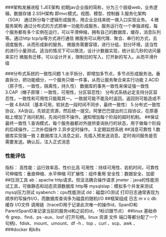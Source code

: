 ###架构发展进程
  1.JEE架构 初期jav企业版的简称，分为三个层级web，业务逻辑，数据存储
  2.SSH架构 即mvc模式。视图、模型、控制器
  3.服务化架构（SOA） 通过拆分每个逻辑形成服务，用企业总线来统一做入口实现业务。
  4.微服务架构 通过分布式的方式把单一功能形成服务，服务运行在一个单独进程，每个服务都有多个实例在运行，可以平滑伸缩，拥有自己的数据库，缓存，消息队列等。通过http tcp/ip等方式进行通信
    微服务可以用代理、聚合、串行的方式，去调度服务，从而形成新的服务。
    微服务需要容错，进行分组，划分环境，适当性的进行小量测试。适当的情况下可以限流，设计计数器实现，统计前几秒的访问量来实行
    微服务迁移，可以设计开关，限制旧的写入，打开新的写入。从而平滑升级
    
###分布式系统的一致性问题
    1.水平拆分，即增加多节点，多节点形成服务池。垂直拆分，把功能细分，一个服务只做一件事，从而让服务聚合来实行功能
    2.ACID（原子性，一致性，隔离性，持久性） 数据库的事务一致性来保证强一致性
    3.CAP（帽子原理：一致性，可用性，分区容忍性） 分布式系统必定支持分区容忍性，一致性和可用性只能取其一。一致就可能不能及时返回，返回则可能造成不一致
    4.BASE（基本可用，软状态一段时间不同步，最终一致性）
    5.分布式一致性协议，XA协议。先锁定资源，然后统一提交。阿里巴巴提出的三段协议，在原基础上增加了询问机制，先询问但不操作。通知增加每个阶段的超时机制。
  ##保证最终一致性
    1.查询模式，每个服务器都对外提供查询执行的状态，用于做每个阶段的后续操作，二次补偿操作
    2.异步定时操作。
    3.定期监控系统
  ##消息可靠性
    1.数据库实现强一致
    2.数据库注入消息之前，先插入预发送消息。定时询问服务是否需要发送。确认后，注入正式消息
 ### 性能评估 
  指标：
  高性能：运行效率高、性价比高
  可用性：持续可用性、宕机时间，可靠性
  可伸缩性：垂直伸缩、水平伸缩
  可扩展性：组件重用
  安全性：数据安全、加密
  ##压测工具
  ab：apache http请求。但没法耦合操作请求
  jmeter：java的性能测试工具，可做静态和动态资源数据库 http等
  mysqlslap：模拟多个并发来测试mysql压力测试
  syabench：cpu性能测试
  dd：磁盘I/O测试 打印日志通常表现为顺序的写操作I/O，而数据库查询多为磁盘的随机I/O
  ##框架组成
    日志 m v c db 缓存 I/O文件 调用链（traceID用于记录此次唯一的操作id，SpanID和ParentSpanID来记录当前的服务id和之前的id，-1标识跟节点）
   ##linux 基础命令
   grep、find、ps -aux、losf (打开句柄。linux 资源 文件 端口等都分配了一个句柄)、fdisk、mount、umount、df -h 、top 、curl 、scp、awk 、
   ###docker 和k8s
   
   
  
